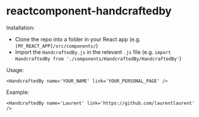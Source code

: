 # reactcomponent-handcraftedby

Installation:
* Clone the repo into a folder in your React app (e.g. `[MY_REACT_APP]/src/components/`)
* Import the `HandcraftedBy.js` in the relevant `.js` file (e.g. `import HandcraftedBy from './components/HandcraftedBy/HandcraftedBy'`)

Usage:

```
<HandcraftedBy name='YOUR_NAME' link='YOUR_PERSONAL_PAGE' />
```

Example:
```
<HandcraftedBy name='Laurent' link='https://github.com/laurentlaurent' />
```